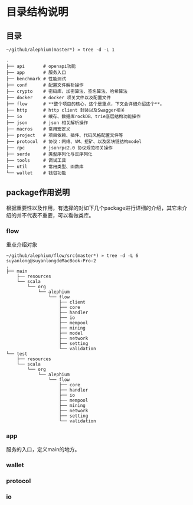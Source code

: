 # 目录结构说明

## 目录
```shell
~/github/alephium(master*) » tree -d -L 1   
```
```shell                                                                                                                                                                                  suyanlong@suyanlongdeMacBook-Pro-2
.
├── api       # openapi功能
├── app       # 服务入口
├── benchmark # 性能测试
├── conf      # 配置文件解析操作
├── crypto    # 密码库，加密算法、签名算法、哈希算法
├── docker    # docker 项关文件以及配置文件
├── flow      # **整个项目的核心，这个是重点，下文会详细介绍这个**。
├── http      # http client 封装以及Swagger相关
├── io        # 缓存、数据库rockDB、trie底层结构功能操作
├── json      # json 相关解析操作
├── macros    # 常用宏定义
├── project   # 项目依赖、插件、代码风格配置文件等
├── protocol  # 协议：网络、VM、挖矿、以及区块链结构model
├── rpc       # jsonrpc2.0 协议规范相关操作
├── serde     # 类型序列化与反序列化
├── tools     # 调试工具
├── util      # 常用类型、函数库
└── wallet    # 钱包功能
```

## package作用说明
根据重要性以及作用，有选择的对如下几个package进行详细的介绍，其它未介绍的并不代表不重要，可以看做类库。

### flow
重点介绍对象

```shell
~/github/alephium/flow/src(master*) » tree -d -L 6                                                                                                                                                                                           suyanlong@suyanlongdeMacBook-Pro-2
.
├── main
    ├── resources
    └── scala
        └── org
            └── alephium
                └── flow
                    ├── client
                    ├── core
                    ├── handler
                    ├── io
                    ├── mempool
                    ├── mining
                    ├── model
                    ├── network
                    ├── setting
                    └── validation
└── test
    ├── resources
    └── scala
        └── org
            └── alephium
                └── flow
                    ├── core
                    ├── handler
                    ├── io
                    ├── mempool
                    ├── mining
                    ├── network
                    ├── setting
                    └── validation
```

### app
服务的入口，定义main的地方。

### wallet

### protocol

### io



